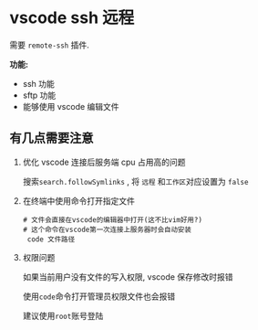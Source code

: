 # vscode ssh 远程

需要 `remote-ssh` 插件.

**功能:**

- ssh 功能
- sftp 功能
- 能够使用 vscode 编辑文件

## 有几点需要注意

1. 优化 vscode 连接后服务端 cpu 占用高的问题

   搜索`search.followSymlinks` , 将 `远程` 和`工作区`对应设置为 `false`

2. 在终端中使用命令打开指定文件

   ```shell
   # 文件会直接在vscode的编辑器中打开(这不比vim好用?)
   # 这个命令在vscode第一次连接上服务器时会自动安装
    code 文件路径
   ```

3. 权限问题

   如果当前用户没有文件的写入权限, vscode 保存修改时报错

   使用`code`命令打开管理员权限文件也会报错

   建议使用`root`账号登陆
